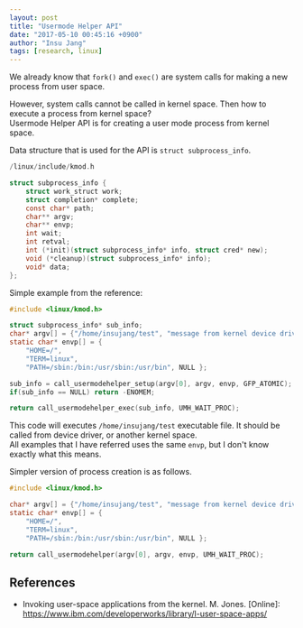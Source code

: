 ```yaml
---
layout: post
title: "Usermode Helper API"
date: "2017-05-10 00:45:16 +0900"
author: "Insu Jang"
tags: [research, linux]
---
```


We already know that `fork()` and `exec()` are system calls for making a new process from user space.

However, system calls cannot be called in kernel space. Then how to execute a process from kernel space?  
Usermode Helper API is for creating a user mode process from kernel space.

Data structure that is used for the API is `struct subprocess_info`.

```c
/linux/include/kmod.h

struct subprocess_info {
	struct work_struct work;
	struct completion* complete;
	const char* path;
	char** argv;
	char** envp;
	int wait;
	int retval;
	int (*init)(struct subprocess_info* info, struct cred* new);
	void (*cleanup)(struct subprocess_info* info);
	void* data;
};
```

Simple example from the reference:

```c
#include <linux/kmod.h>

struct subprocess_info* sub_info;
char* argv[] = {"/home/insujang/test", "message from kernel device driver", NULL};
static char* envp[] = {
    "HOME=/",
    "TERM=linux",
    "PATH=/sbin:/bin:/usr/sbin:/usr/bin", NULL };

sub_info = call_usermodehelper_setup(argv[0], argv, envp, GFP_ATOMIC);
if(sub_info == NULL) return -ENOMEM;

return call_usermodehelper_exec(sub_info, UMH_WAIT_PROC);
```

This code will executes `/home/insujang/test` executable file. It should be called from device driver, or another kernel space.  
All examples that I have referred uses the same `envp`, but I don't know exactly what this means.

Simpler version of process creation is as follows.

```c
#include <linux/kmod.h>

char* argv[] = {"/home/insujang/test", "message from kernel device driver", NULL};
static char* envp[] = {
    "HOME=/",
    "TERM=linux",
    "PATH=/sbin:/bin:/usr/sbin:/usr/bin", NULL };

return call_usermodehelper(argv[0], argv, envp, UMH_WAIT_PROC);
```

## References
- Invoking user-space applications from the kernel. M. Jones. \[Online\]: https://www.ibm.com/developerworks/library/l-user-space-apps/
